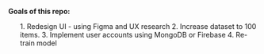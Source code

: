 **Goals of this repo:**

<ul>1. Redesign UI - using Figma and UX research
2. Increase dataset to 100 items. 
3. Implement user accounts using MongoDB or Firebase
4. Re-train model </ul>
